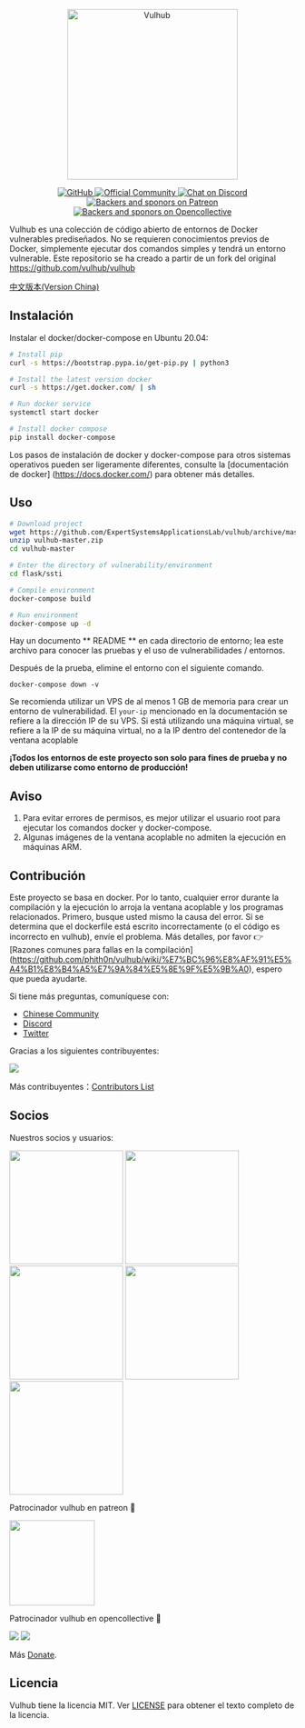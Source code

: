 <!-- markdownlint-disable first-line-heading -->
<p align="center">
  <img src=".github/assets/logo.svg" alt="Vulhub" height="300" />
  <p align="center">
    <a href="https://github.com/vulhub/vulhub/blob/master/LICENSE">
      <img src="https://img.shields.io/github/license/vulhub/vulhub.svg" alt="GitHub">
    </a>
    <a href="https://www.wangan.com/vulhub">
      <img src="https://img.shields.io/badge/Official-Community-blue.svg" alt="Official Community">
    </a>
    <a href="https://discord.gg/GhMB3Z">
      <img src="https://img.shields.io/discord/485505185167179778.svg" alt="Chat on Discord">
    </a>
    <a href="https://www.patreon.com/phith0n">
      <img src="https://img.shields.io/badge/sponsor-patreon-73d6a1.svg" alt="Backers and sponors on Patreon">
    </a>
    <a href="https://opencollective.com/vulhub#backer">
      <img src="https://img.shields.io/badge/backer-opencollective-f89a76.svg" alt="Backers and sponors on Opencollective">
    </a>
  </p>
</p>

Vulhub es una colección de código abierto de entornos de Docker vulnerables prediseñados. No se requieren conocimientos previos de Docker, simplemente ejecutar dos comandos simples y tendrá un entorno vulnerable. Este repositorio se ha creado a partir de un fork del original https://github.com/vulhub/vulhub

[中文版本(Version China)](README.zh-cn.md)

## Instalación

Instalar el docker/docker-compose en Ubuntu 20.04:

```bash
# Install pip
curl -s https://bootstrap.pypa.io/get-pip.py | python3

# Install the latest version docker
curl -s https://get.docker.com/ | sh

# Run docker service
systemctl start docker

# Install docker compose
pip install docker-compose
```

Los pasos de instalación de docker y docker-compose para otros sistemas operativos pueden ser ligeramente diferentes, consulte la [documentación de docker] (https://docs.docker.com/) para obtener más detalles.

## Uso

```bash
# Download project
wget https://github.com/ExpertSystemsApplicationsLab/vulhub/archive/master.zip -O vulhub-master.zip
unzip vulhub-master.zip
cd vulhub-master

# Enter the directory of vulnerability/environment
cd flask/ssti

# Compile environment
docker-compose build

# Run environment
docker-compose up -d
```

Hay un documento ** README ** en cada directorio de entorno; lea este archivo para conocer las pruebas y el uso de vulnerabilidades / entornos.

Después de la prueba, elimine el entorno con el siguiente comando.

```
docker-compose down -v
```

Se recomienda utilizar un VPS de al menos 1 GB de memoria para crear un entorno de vulnerabilidad. El `your-ip` mencionado en la documentación se refiere a la dirección IP de su VPS. Si está utilizando una máquina virtual, se refiere a la IP de su máquina virtual, no a la IP dentro del contenedor de la ventana acoplable

**¡Todos los entornos de este proyecto son solo para fines de prueba y no deben utilizarse como entorno de producción!**

## Aviso

1. Para evitar errores de permisos, es mejor utilizar el usuario root para ejecutar los comandos docker y docker-compose.
2. Algunas imágenes de la ventana acoplable no admiten la ejecución en máquinas ARM.

## Contribución

Este proyecto se basa en docker. Por lo tanto, cualquier error durante la compilación y la ejecución lo arroja la ventana acoplable y los programas relacionados. Primero, busque usted mismo la causa del error. Si se determina que el dockerfile está escrito incorrectamente (o el código es incorrecto en vulhub), envíe el problema. Más detalles, por favor 👉 [Razones comunes para fallas en la compilación] (https://github.com/phith0n/vulhub/wiki/%E7%BC%96%E8%AF%91%E5%A4%B1%E8%B4%A5%E7%9A%84%E5%8E%9F%E5%9B%A0), espero que pueda ayudarte.

Si tiene más preguntas, comuníquese con:

- [Chinese Community](https://www.wangan.com/vulhub)
- [Discord](https://discord.gg/GhMB3Z)
- [Twitter](https://twitter.com/vulhub)


Gracias a los siguientes contribuyentes:

[![](https://opencollective.com/vulhub/contributors.svg?width=890&button=false)](https://github.com/vulhub/vulhub/graphs/contributors)

Más contribuyentes：[Contributors List](contributors.md)

## Socios

Nuestros socios y usuarios:

<p>
  <a href="https://www.wangan.com/vulhub" target="_blank"><img src="https://vulhub.org/img/sponsor/wangan.png" width="200"></a>
  <a href="https://www.cvebase.com" target="_blank"><img src="https://vulhub.org/img/sponsor/cvebase.png" width="200"></a>
  <a href="https://www.huoxian.cn" target="_blank"><img src="https://vulhub.org/img/sponsor/huoxian.png" width="200"></a>
  <a href="https://www.chaitin.cn" target="_blank"><img src="https://vulhub.org/img/sponsor/chaitin.png" width="200"></a>
  <a href="https://xianzhi.aliyun.com/" target="_blank"><img src="https://vulhub.org/img/sponsor/aliyun.svg" width="200"></a>
</p>

Patrocinador vulhub en patreon 🙏

<a href="https://www.patreon.com/bePatron?u=12677520"><img src="https://vulhub.org/img/sponsor/patreon.png" width="150"></a>

Patrocinador vulhub en opencollective 🙏

<p>
  <a href="https://opencollective.com/vulhub#backer"><img src="https://opencollective.com/vulhub/backers.svg?width=138"></a>
  <a href="https://opencollective.com/vulhub#sponsor"><img src="https://opencollective.com/vulhub/sponsors.svg?width=138"></a>
</p>

Más [Donate](http://vulhub.org/#/docs/donate/).

## Licencia


Vulhub tiene la licencia MIT. Ver [LICENSE](LICENSE) para obtener el texto completo de la licencia.
